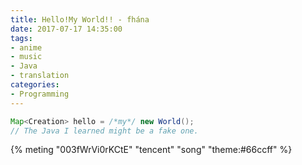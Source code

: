 ```yaml
---
title: Hello!My World!! - fhána
date: 2017-07-17 14:35:00
tags:
- anime
- music
- Java
- translation
categories:
- Programming
---
```


```java
Map<Creation> hello = /*my*/ new World();
// The Java I learned might be a fake one.
```

{% meting "003fWrVi0rKCtE" "tencent" "song" "theme:#66ccff" %}
